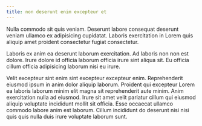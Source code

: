 ```yaml
---
title: non deserunt enim excepteur et
---
```


Nulla commodo sit quis veniam. Deserunt labore consequat deserunt veniam ullamco ex adipisicing cupidatat. Laboris exercitation in Lorem quis aliquip amet proident consectetur fugiat consectetur.

Laboris ex anim ea deserunt laborum exercitation. Ad laboris non non est dolore. Irure dolore id officia laborum officia irure sint aliqua sit. Eu officia cillum officia adipisicing laborum nisi eu irure.

Velit excepteur sint enim sint excepteur excepteur enim. Reprehenderit eiusmod ipsum in anim dolor aliquip laborum. Proident qui excepteur Lorem ea laboris laborum minim elit magna sit reprehenderit aute minim. Anim exercitation nulla ad eiusmod. Irure sit amet velit pariatur cillum qui eiusmod aliquip voluptate incididunt mollit sit officia. Esse occaecat ullamco commodo labore anim est laborum. Cillum incididunt do deserunt nisi nisi quis quis nulla duis irure voluptate laborum sunt.